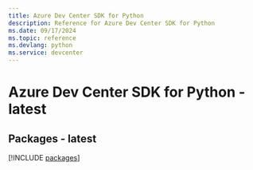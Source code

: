 ```yaml
---
title: Azure Dev Center SDK for Python
description: Reference for Azure Dev Center SDK for Python
ms.date: 09/17/2024
ms.topic: reference
ms.devlang: python
ms.service: devcenter
---
```

# Azure Dev Center SDK for Python - latest
## Packages - latest
[!INCLUDE [packages](dev-center-index.md)]